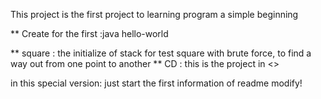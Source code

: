 This project is the first project to learning program
a simple beginning

** Create for the first :java hello-world
   
** square : the initialize of stack for test square with
   	  brute force, to find a way out from one point to
	  another
** CD : this is the project in <<BEGIN LINUX PROGRAMMING>>
   
in this special version:
  just start the first information of readme  modify!
